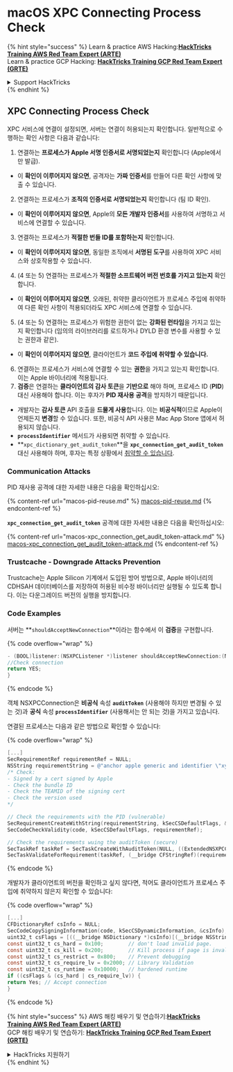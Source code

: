 # macOS XPC Connecting Process Check

{% hint style="success" %}
Learn & practice AWS Hacking:<img src="/.gitbook/assets/arte.png" alt="" data-size="line">[**HackTricks Training AWS Red Team Expert (ARTE)**](https://training.hacktricks.xyz/courses/arte)<img src="/.gitbook/assets/arte.png" alt="" data-size="line">\
Learn & practice GCP Hacking: <img src="/.gitbook/assets/grte.png" alt="" data-size="line">[**HackTricks Training GCP Red Team Expert (GRTE)**<img src="/.gitbook/assets/grte.png" alt="" data-size="line">](https://training.hacktricks.xyz/courses/grte)

<details>

<summary>Support HackTricks</summary>

* Check the [**subscription plans**](https://github.com/sponsors/carlospolop)!
* **Join the** 💬 [**Discord group**](https://discord.gg/hRep4RUj7f) or the [**telegram group**](https://t.me/peass) or **follow** us on **Twitter** 🐦 [**@hacktricks\_live**](https://twitter.com/hacktricks\_live)**.**
* **Share hacking tricks by submitting PRs to the** [**HackTricks**](https://github.com/carlospolop/hacktricks) and [**HackTricks Cloud**](https://github.com/carlospolop/hacktricks-cloud) github repos.

</details>
{% endhint %}

## XPC Connecting Process Check

XPC 서비스에 연결이 설정되면, 서버는 연결이 허용되는지 확인합니다. 일반적으로 수행하는 확인 사항은 다음과 같습니다:

1. 연결하는 **프로세스가 Apple 서명 인증서로 서명되었는지** 확인합니다 (Apple에서만 발급).
* 이 **확인이 이루어지지 않으면**, 공격자는 **가짜 인증서**를 만들어 다른 확인 사항에 맞출 수 있습니다.
2. 연결하는 프로세스가 **조직의 인증서로 서명되었는지** 확인합니다 (팀 ID 확인).
* 이 **확인이 이루어지지 않으면**, Apple의 **모든 개발자 인증서**를 사용하여 서명하고 서비스에 연결할 수 있습니다.
3. 연결하는 프로세스가 **적절한 번들 ID를 포함하는지** 확인합니다.
* 이 **확인이 이루어지지 않으면**, 동일한 조직에서 **서명된 도구**를 사용하여 XPC 서비스와 상호작용할 수 있습니다.
4. (4 또는 5) 연결하는 프로세스가 **적절한 소프트웨어 버전 번호를 가지고 있는지** 확인합니다.
* 이 **확인이 이루어지지 않으면**, 오래된, 취약한 클라이언트가 프로세스 주입에 취약하여 다른 확인 사항이 적용되더라도 XPC 서비스에 연결할 수 있습니다.
5. (4 또는 5) 연결하는 프로세스가 위험한 권한이 없는 **강화된 런타임**을 가지고 있는지 확인합니다 (임의의 라이브러리를 로드하거나 DYLD 환경 변수를 사용할 수 있는 권한과 같은).
* 이 **확인이 이루어지지 않으면**, 클라이언트가 **코드 주입에 취약할 수 있습니다.**
6. 연결하는 프로세스가 서비스에 연결할 수 있는 **권한**을 가지고 있는지 확인합니다. 이는 Apple 바이너리에 적용됩니다.
7. **검증**은 연결하는 **클라이언트의 감사 토큰**을 **기반으로** 해야 하며, 프로세스 ID (**PID**) 대신 사용해야 합니다. 이는 후자가 **PID 재사용 공격**을 방지하기 때문입니다.
* 개발자는 **감사 토큰** API 호출을 **드물게 사용**합니다. 이는 **비공식적**이므로 Apple이 언제든지 **변경**할 수 있습니다. 또한, 비공식 API 사용은 Mac App Store 앱에서 허용되지 않습니다.
* **`processIdentifier`** 메서드가 사용되면 취약할 수 있습니다.
* **`xpc_dictionary_get_audit_token`**을 **`xpc_connection_get_audit_token`** 대신 사용해야 하며, 후자는 특정 상황에서 [취약할 수 있습니다](https://sector7.computest.nl/post/2023-10-xpc-audit-token-spoofing/).

### Communication Attacks

PID 재사용 공격에 대한 자세한 내용은 다음을 확인하십시오:

{% content-ref url="macos-pid-reuse.md" %}
[macos-pid-reuse.md](macos-pid-reuse.md)
{% endcontent-ref %}

**`xpc_connection_get_audit_token`** 공격에 대한 자세한 내용은 다음을 확인하십시오:

{% content-ref url="macos-xpc_connection_get_audit_token-attack.md" %}
[macos-xpc\_connection\_get\_audit\_token-attack.md](macos-xpc\_connection\_get\_audit\_token-attack.md)
{% endcontent-ref %}

### Trustcache - Downgrade Attacks Prevention

Trustcache는 Apple Silicon 기계에서 도입된 방어 방법으로, Apple 바이너리의 CDHSAH 데이터베이스를 저장하여 허용된 비수정 바이너리만 실행될 수 있도록 합니다. 이는 다운그레이드 버전의 실행을 방지합니다.

### Code Examples

서버는 **`shouldAcceptNewConnection`**이라는 함수에서 이 **검증**을 구현합니다.

{% code overflow="wrap" %}
```objectivec
- (BOOL)listener:(NSXPCListener *)listener shouldAcceptNewConnection:(NSXPCConnection *)newConnection {
//Check connection
return YES;
}
```
{% endcode %}

객체 NSXPCConnection은 **비공식** 속성 **`auditToken`** (사용해야 하지만 변경될 수 있는 것)과 **공식** 속성 **`processIdentifier`** (사용해서는 안 되는 것)을 가지고 있습니다.

연결된 프로세스는 다음과 같은 방법으로 확인할 수 있습니다:

{% code overflow="wrap" %}
```objectivec
[...]
SecRequirementRef requirementRef = NULL;
NSString requirementString = @"anchor apple generic and identifier \"xyz.hacktricks.service\" and certificate leaf [subject.CN] = \"TEAMID\" and info [CFBundleShortVersionString] >= \"1.0\"";
/* Check:
- Signed by a cert signed by Apple
- Check the bundle ID
- Check the TEAMID of the signing cert
- Check the version used
*/

// Check the requirements with the PID (vulnerable)
SecRequirementCreateWithString(requirementString, kSecCSDefaultFlags, &requirementRef);
SecCodeCheckValidity(code, kSecCSDefaultFlags, requirementRef);

// Check the requirements wuing the auditToken (secure)
SecTaskRef taskRef = SecTaskCreateWithAuditToken(NULL, ((ExtendedNSXPCConnection*)newConnection).auditToken);
SecTaskValidateForRequirement(taskRef, (__bridge CFStringRef)(requirementString))
```
{% endcode %}

개발자가 클라이언트의 버전을 확인하고 싶지 않다면, 적어도 클라이언트가 프로세스 주입에 취약하지 않은지 확인할 수 있습니다:

{% code overflow="wrap" %}
```objectivec
[...]
CFDictionaryRef csInfo = NULL;
SecCodeCopySigningInformation(code, kSecCSDynamicInformation, &csInfo);
uint32_t csFlags = [((__bridge NSDictionary *)csInfo)[(__bridge NSString *)kSecCodeInfoStatus] intValue];
const uint32_t cs_hard = 0x100;        // don't load invalid page.
const uint32_t cs_kill = 0x200;        // Kill process if page is invalid
const uint32_t cs_restrict = 0x800;    // Prevent debugging
const uint32_t cs_require_lv = 0x2000; // Library Validation
const uint32_t cs_runtime = 0x10000;   // hardened runtime
if ((csFlags & (cs_hard | cs_require_lv)) {
return Yes; // Accept connection
}
```
{% endcode %}

{% hint style="success" %}
AWS 해킹 배우기 및 연습하기:<img src="/.gitbook/assets/arte.png" alt="" data-size="line">[**HackTricks Training AWS Red Team Expert (ARTE)**](https://training.hacktricks.xyz/courses/arte)<img src="/.gitbook/assets/arte.png" alt="" data-size="line">\
GCP 해킹 배우기 및 연습하기: <img src="/.gitbook/assets/grte.png" alt="" data-size="line">[**HackTricks Training GCP Red Team Expert (GRTE)**<img src="/.gitbook/assets/grte.png" alt="" data-size="line">](https://training.hacktricks.xyz/courses/grte)

<details>

<summary>HackTricks 지원하기</summary>

* [**구독 계획**](https://github.com/sponsors/carlospolop) 확인하기!
* **💬 [**Discord 그룹**](https://discord.gg/hRep4RUj7f) 또는 [**텔레그램 그룹**](https://t.me/peass)에 참여하거나 **Twitter** 🐦 [**@hacktricks\_live**](https://twitter.com/hacktricks\_live)**를 팔로우하세요.**
* **[**HackTricks**](https://github.com/carlospolop/hacktricks) 및 [**HackTricks Cloud**](https://github.com/carlospolop/hacktricks-cloud) 깃허브 리포지토리에 PR을 제출하여 해킹 트릭을 공유하세요.**

</details>
{% endhint %}
